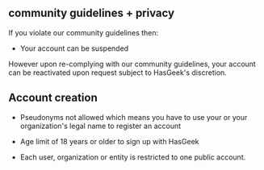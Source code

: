 ## community guidelines + privacy

If you violate our community guidelines then:

* Your account can be suspended

However upon re-complying with our community guidelines, your account can be reactivated upon request subject to HasGeek's discretion.

## Account creation

* Pseudonyms not allowed which means you have to use your or your organization's legal name to register an account 

* Age limit of 18 years or older to sign up with HasGeek

* Each user, organization or entity is restricted to one public account.
